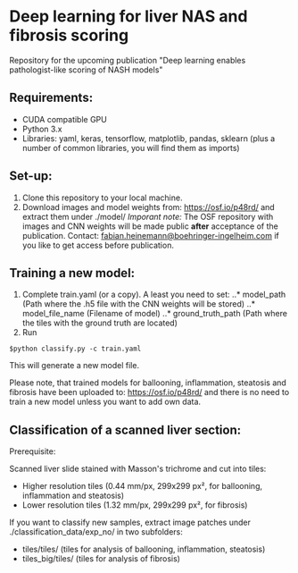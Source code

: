 # Deep learning for liver NAS and fibrosis scoring

Repository for the upcoming publication "Deep learning enables pathologist-like scoring of NASH models"

## Requirements:

- CUDA compatible GPU
- Python 3.x
- Libraries: yaml, keras, tensorflow, matplotlib, pandas, sklearn (plus a number of common libraries, you will find them as imports)

## Set-up:

1. Clone this repository to your local machine.
2. Download images and model weights from: https://osf.io/p48rd/ and extract them under ./model/ 
*Imporant note:* The OSF repository with images and CNN weights will be made public <b>after</b> acceptance of the publication. Contact: fabian.heinemann@boehringer-ingelheim.com if you like to get access before publication.

## Training a new model:

1. Complete train.yaml (or a copy). A least you need to set:
..* model_path (Path where the .h5 file with the CNN weights will be stored)
..* model_file_name (Filename of model)
..* ground_truth_path (Path where the tiles with the ground truth are located)
2. Run
``` 
$python classify.py -c train.yaml
```
This will generate a new model file.

Please note, that trained models for ballooning, inflammation, steatosis and fibrosis have been uploaded to: https://osf.io/p48rd/ and there is no need to train a new model unless you want to add own data.
 
## Classification of a scanned liver section:

Prerequisite:

Scanned liver slide stained with Masson's trichrome and cut into tiles:
* Higher resolution tiles (0.44 mm/px, 299x299 px², for ballooning, inflammation and steatosis)
* Lower resolution tiles (1.32 mm/px, 299x299 px², for fibrosis)

If you want to classify new samples, extract image patches under ./classification_data/exp_no/ in two subfolders:
- tiles/tiles/ (tiles for analysis of ballooning, inflammation, steatosis)
- tiles_big/tiles/ (tiles for analysis of fibrosis)
